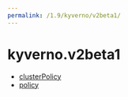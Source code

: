 ```yaml
---
permalink: /1.9/kyverno/v2beta1/
---
```


# kyverno.v2beta1



* [clusterPolicy](clusterPolicy.md)
* [policy](policy.md)